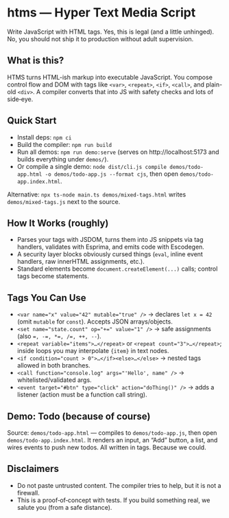 # htms — Hyper Text Media Script

Write JavaScript with HTML tags. Yes, this is legal (and a little unhinged). No, you should not ship it to production without adult supervision.

## What is this?
HTMS turns HTML-ish markup into executable JavaScript. You compose control flow and DOM with tags like `<var>`, `<repeat>`, `<if>`, `<call>`, and plain-old `<div>`. A compiler converts that into JS with safety checks and lots of side‑eye.

## Quick Start
- Install deps: `npm ci`
- Build the compiler: `npm run build`
- Run all demos: `npm run demo:serve` (serves on http://localhost:5173 and builds everything under `demos/`).
- Or compile a single demo: `node dist/cli.js compile demos/todo-app.html -o demos/todo-app.js --format cjs`, then open `demos/todo-app.index.html`.

Alternative: `npx ts-node main.ts demos/mixed-tags.html` writes `demos/mixed-tags.js` next to the source.

## How It Works (roughly)
- Parses your tags with JSDOM, turns them into JS snippets via tag handlers, validates with Esprima, and emits code with Escodegen.
- A security layer blocks obviously cursed things (`eval`, inline event handlers, raw innerHTML assignments, etc.).
- Standard elements become `document.createElement(...)` calls; control tags become statements.

## Tags You Can Use
- `<var name="x" value="42" mutable="true" />` → declares `let x = 42` (omit `mutable` for `const`). Accepts JSON arrays/objects.
- `<set name="state.count" op="+=" value="1" />` → safe assignments (also `=, -=, *=, /=, ++, --`).
- `<repeat variable="items">…</repeat>` or `<repeat count="3">…</repeat>`; inside loops you may interpolate `{item}` in text nodes.
- `<if condition="count > 0">…</if><else>…</else>` → nested tags allowed in both branches.
- `<call function="console.log" args="'Hello', name" />` → whitelisted/validated args.
- `<event target="#btn" type="click" action="doThing()" />` → adds a listener (action must be a function call string).

## Demo: Todo (because of course)
Source: `demos/todo-app.html` — compiles to `demos/todo-app.js`, then open `demos/todo-app.index.html`.
It renders an input, an “Add” button, a list, and wires events to push new todos. All written in tags. Because we could.

## Disclaimers
- Do not paste untrusted content. The compiler tries to help, but it is not a firewall.
- This is a proof‑of‑concept with tests. If you build something real, we salute you (from a safe distance).

